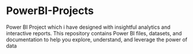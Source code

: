# PowerBI-Projects
 Power BI Project which i have designed with insightful analytics and interactive reports. This repository contains Power BI files, datasets, and documentation to help you explore, understand, and leverage the power of data
